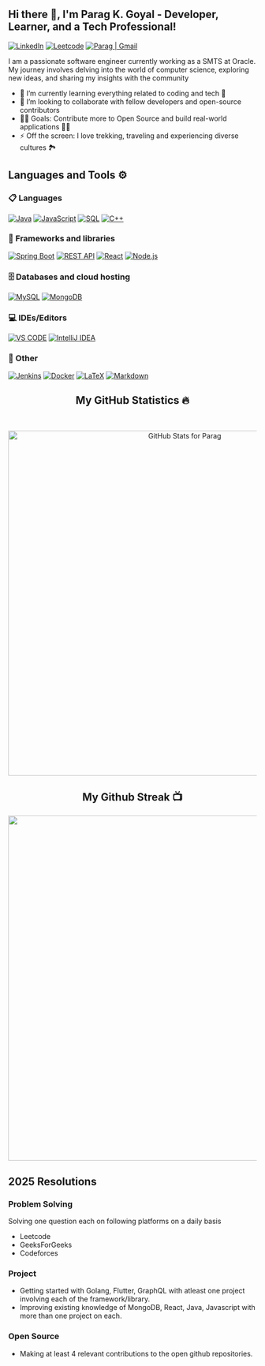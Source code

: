 ## Hi there 👋, I'm Parag K. Goyal - Developer, Learner, and a Tech Professional!

[![LinkedIn](https://img.shields.io/badge/linkedin-%230077B5.svg?style=for-the-badge&logo=linkedin&logoColor=white)](https://www.linkedin.com/in/parag-k-goyal/)
[![Leetcode](https://img.shields.io/badge/-LeetCode-FFA116?style=for-the-badge&logo=LeetCode&logoColor=black)](https://leetcode.com/u/parag__goyal/)
[![Parag | Gmail](https://img.shields.io/badge/Gmail-D14836?style=for-the-badge&logo=gmail&logoColor=white)](mailto:1997parag.goyal@gmail.com)

I am a passionate software engineer currently working as a SMTS at Oracle. My journey involves delving into the world of computer science, exploring new ideas, and sharing my insights with the community

- 🌱 I’m currently learning everything related to coding and tech 📝
- 👯 I’m looking to collaborate with fellow developers and open-source contributors
- 👨‍💻 Goals: Contribute more to Open Source and build real-world applications 👨‍💻
- ⚡ Off the screen: I love trekking, traveling and experiencing diverse cultures 🏞️ 

## Languages and Tools ⚙️

### 📋 Languages
<p> 
  <a href="#"><img alt="Java" src="https://img.shields.io/badge/Java-%23ED8B00.svg?style=for-the-badge&logo=java&logoColor=white"></a>
  <a href="#"><img alt="JavaScript" src="https://img.shields.io/badge/JavaScript-323330?style=for-the-badge&logo=javascript&logoColor=F7DF1E"></a>
  <a href="#"><img alt="SQL" src="https://img.shields.io/badge/SQL-4479A1?style=for-the-badge&logo=postgresql&logoColor=white"></a>
  <a href="#"><img alt="C++" src="https://img.shields.io/badge/c++-%2300599C.svg?style=for-the-badge&logo=c%2B%2B&logoColor=white"></a>
</p>

### 🧰 Frameworks and libraries

<p>  
  <a href="#"><img alt="Spring Boot" src="https://img.shields.io/badge/Spring%20Boot-6DB33F?style=for-the-badge&logo=springboot&logoColor=white"></a>
  <a href="#"><img alt="REST API" src="https://img.shields.io/badge/REST-000000?style=for-the-badge&logo=rest&logoColor=white"></a>
  <a href="#"><img alt="React" src="https://img.shields.io/badge/React-20232a.svg?style=for-the-badge&logo=react&logoColor=%2361DAFB"></a>
  <a href="#"><img alt="Node.js" src="https://img.shields.io/badge/node.js-6DA55F?style=for-the-badge&logo=node.js&logoColor=white"></a>
</p>

### 🗄️ Databases and cloud hosting

<p>
    <a href="#"><img alt="MySQL" src="https://img.shields.io/badge/MySQL-4479A1?style=for-the-badge&logo=mysql&logoColor=white"></a>
    <a href="#"><img alt="MongoDB" src ="https://img.shields.io/badge/MongoDB-4ea94b.svg?logo=mongodb&logoColor=white&style=for-the-badge"></a>
</p>

### 💻 IDEs/Editors

<p>
    <a href="#"><img alt="VS CODE" src="https://img.shields.io/badge/Visual%20Studio%20Code-0078d7.svg?style=for-the-badge&logo=visual-studio-code&logoColor=white"></a>
    <a href="#"><img alt="IntelliJ IDEA" src="https://img.shields.io/badge/IntelliJ%20IDEA-000000?style=for-the-badge&logo=intellij-idea&logoColor=white"></a>
</p>

### 🥅 Other

<p>
    <a href="#"><img alt="Jenkins" src="https://img.shields.io/badge/Jenkins-D24939?style=for-the-badge&logo=jenkins&logoColor=white"></a>
    <a href="#"><img alt="Docker" src="https://img.shields.io/badge/docker-%230db7ed.svg?style=for-the-badge&logo=docker&logoColor=white"></a>
    <a href="#"><img alt="LaTeX" src="https://img.shields.io/badge/latex-%23008080.svg?style=for-the-badge&logo=latex&logoColor=white"></a>
    <a href="#"><img alt="Markdown" src="https://img.shields.io/badge/markdown-%23000000.svg?style=for-the-badge&logo=markdown&logoColor=white"></a>
</p>


<h2 align="center">My GitHub Statistics 🔥</h2>
<br>
<p align="center">
<a href="https://github.com/paraggoyal28">
<img src="https://github-readme-stats.vercel.app/api?username=paraggoyal28&show_icons=true&include_all_commits=true&count_private=true&theme=dark&layout=compact" alt="GitHub Stats for Parag" width="700">
</a>
</p>


<h2 align="center">My Github Streak 📺</h2>
<p align="center">
  <a href="https://github.com/paraggoyal28">  
    <img src="https://github-readme-streak-stats.herokuapp.com?user=paraggoyal28&theme=dark" width="700">
  </a>
</p>

## 2025 Resolutions
### Problem Solving
Solving one question each on following platforms on a daily basis
- Leetcode
- GeeksForGeeks
- Codeforces
### Project
- Getting started with Golang, Flutter, GraphQL with atleast one project involving each of the framework/library.
- Improving existing knowledge of MongoDB, React, Java, Javascript with more than one project on each.
### Open Source
- Making at least 4 relevant contributions to the open github repositories.



<!--
**paraggoyal28/paraggoyal28** is a ✨ _special_ ✨ repository because its `README.md` (this file) appears on your GitHub profile.

Here are some ideas to get you started:


- 🌱 I’m currently learning ...
- 👯 I’m looking to collaborate on ...
- 🤔 I’m looking for help with ...
- 💬 Ask me about ...
- 📫 How to reach me: ...
- 😄 Pronouns: ...
- ⚡ Fun fact: ...
-->


